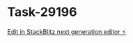 # Task-29196

[Edit in StackBlitz next generation editor ⚡️](https://stackblitz.com/~/github.com/kevin-turing/Task-29196)